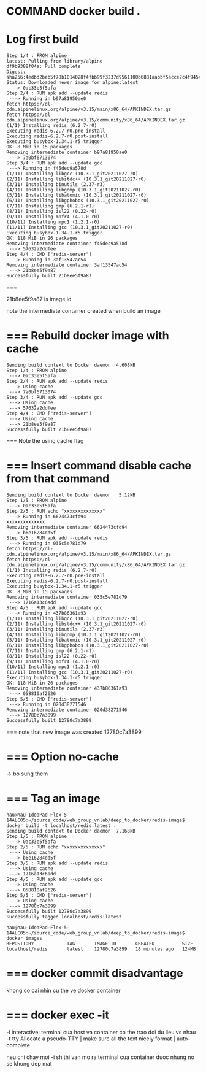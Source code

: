 COMMAND
docker build .
===
Log first build
===

```ending build context to Docker daemon  2.048kB
Step 1/4 : FROM alpine
latest: Pulling from library/alpine
df9b9388f04a: Pull complete 
Digest: sha256:4edbd2beb5f78b1014028f4fbb99f3237d9561100b6881aabbf5acce2c4f9454
Status: Downloaded newer image for alpine:latest
 ---> 0ac33e5f5afa
Step 2/4 : RUN apk add --update redis
 ---> Running in b97a81950ae0
fetch https://dl-cdn.alpinelinux.org/alpine/v3.15/main/x86_64/APKINDEX.tar.gz
fetch https://dl-cdn.alpinelinux.org/alpine/v3.15/community/x86_64/APKINDEX.tar.gz
(1/1) Installing redis (6.2.7-r0)
Executing redis-6.2.7-r0.pre-install
Executing redis-6.2.7-r0.post-install
Executing busybox-1.34.1-r5.trigger
OK: 8 MiB in 15 packages
Removing intermediate container b97a81950ae0
 ---> 7a0bf6713074
Step 3/4 : RUN apk add --update gcc
 ---> Running in f45dec9a578d
(1/11) Installing libgcc (10.3.1_git20211027-r0)
(2/11) Installing libstdc++ (10.3.1_git20211027-r0)
(3/11) Installing binutils (2.37-r3)
(4/11) Installing libgomp (10.3.1_git20211027-r0)
(5/11) Installing libatomic (10.3.1_git20211027-r0)
(6/11) Installing libgphobos (10.3.1_git20211027-r0)
(7/11) Installing gmp (6.2.1-r1)
(8/11) Installing isl22 (0.22-r0)
(9/11) Installing mpfr4 (4.1.0-r0)
(10/11) Installing mpc1 (1.2.1-r0)
(11/11) Installing gcc (10.3.1_git20211027-r0)
Executing busybox-1.34.1-r5.trigger
OK: 118 MiB in 26 packages
Removing intermediate container f45dec9a578d
 ---> 57632a2ddfee
Step 4/4 : CMD ["redis-server"]
 ---> Running in 3af13547ac54
Removing intermediate container 3af13547ac54
 ---> 21b8ee5f9a87
Successfully built 21b8ee5f9a87
```

===

21b8ee5f9a87 is image id

note the intermediate container created when build an image


===
Rebuild docker image with cache
===
```hau@hau-IdeaPad-Flex-5-14ALC05:~/source_code/web_group_vnlab/deep_to_docker/redis-image$ docker build .
Sending build context to Docker daemon  4.608kB
Step 1/4 : FROM alpine
 ---> 0ac33e5f5afa
Step 2/4 : RUN apk add --update redis
 ---> Using cache
 ---> 7a0bf6713074
Step 3/4 : RUN apk add --update gcc
 ---> Using cache
 ---> 57632a2ddfee
Step 4/4 : CMD ["redis-server"]
 ---> Using cache
 ---> 21b8ee5f9a87
Successfully built 21b8ee5f9a87
```
===
Note the using cache flag

===
Insert command disable cache from that command
===
```hau@hau-IdeaPad-Flex-5-14ALC05:~/source_code/web_group_vnlab/deep_to_docker/redis-image$ docker build .
Sending build context to Docker daemon   5.12kB
Step 1/5 : FROM alpine
 ---> 0ac33e5f5afa
Step 2/5 : RUN echo "xxxxxxxxxxxxxx"
 ---> Running in 6624473cfd94
xxxxxxxxxxxxxx
Removing intermediate container 6624473cfd94
 ---> b6e16284dd5f
Step 3/5 : RUN apk add --update redis
 ---> Running in 035c5e781d79
fetch https://dl-cdn.alpinelinux.org/alpine/v3.15/main/x86_64/APKINDEX.tar.gz
fetch https://dl-cdn.alpinelinux.org/alpine/v3.15/community/x86_64/APKINDEX.tar.gz
(1/1) Installing redis (6.2.7-r0)
Executing redis-6.2.7-r0.pre-install
Executing redis-6.2.7-r0.post-install
Executing busybox-1.34.1-r5.trigger
OK: 8 MiB in 15 packages
Removing intermediate container 035c5e781d79
 ---> 1716a13c6add
Step 4/5 : RUN apk add --update gcc
 ---> Running in 437b86361a93
(1/11) Installing libgcc (10.3.1_git20211027-r0)
(2/11) Installing libstdc++ (10.3.1_git20211027-r0)
(3/11) Installing binutils (2.37-r3)
(4/11) Installing libgomp (10.3.1_git20211027-r0)
(5/11) Installing libatomic (10.3.1_git20211027-r0)
(6/11) Installing libgphobos (10.3.1_git20211027-r0)
(7/11) Installing gmp (6.2.1-r1)
(8/11) Installing isl22 (0.22-r0)
(9/11) Installing mpfr4 (4.1.0-r0)
(10/11) Installing mpc1 (1.2.1-r0)
(11/11) Installing gcc (10.3.1_git20211027-r0)
Executing busybox-1.34.1-r5.trigger
OK: 118 MiB in 26 packages
Removing intermediate container 437b86361a93
 ---> 058810af2626
Step 5/5 : CMD ["redis-server"]
 ---> Running in 020d38271546
Removing intermediate container 020d38271546
 ---> 12780c7a3899
Successfully built 12780c7a3899
```

===
note that new image was created 12780c7a3899



===
Option no-cache
===
-> bo sung them

===
Tag an image
===
```
hau@hau-IdeaPad-Flex-5-14ALC05:~/source_code/web_group_vnlab/deep_to_docker/redis-image$ docker build -t localhost/redis:latest .
Sending build context to Docker daemon  7.168kB
Step 1/5 : FROM alpine
 ---> 0ac33e5f5afa
Step 2/5 : RUN echo "xxxxxxxxxxxxxx"
 ---> Using cache
 ---> b6e16284dd5f
Step 3/5 : RUN apk add --update redis
 ---> Using cache
 ---> 1716a13c6add
Step 4/5 : RUN apk add --update gcc
 ---> Using cache
 ---> 058810af2626
Step 5/5 : CMD ["redis-server"]
 ---> Using cache
 ---> 12780c7a3899
Successfully built 12780c7a3899
Successfully tagged localhost/redis:latest

hau@hau-IdeaPad-Flex-5-14ALC05:~/source_code/web_group_vnlab/deep_to_docker/redis-image$ docker images
REPOSITORY            TAG       IMAGE ID       CREATED          SIZE
localhost/redis       latest    12780c7a3899   18 minutes ago   124MB
```

===
docker commit disadvantage
===
khong co cai nhin cu the ve docker container

===
docker exec -it
===
-i interactive: terminal cua host va container co the trao doi du lieu vs nhau
-t tty Allocate a pseudo-TTY | make sure all the text nicely format | auto-complete

neu chi chay moi -i sh thi van mo ra terminal cua container duoc nhung no se khong dep mat